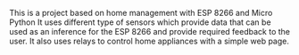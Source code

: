 This is a project based on home management with ESP 8266 and Micro Python It uses different type of sensors which provide data that can be used as an inference for the ESP 8266 and provide required feedback to the user. It also uses relays to control home appliances with a simple web page.
